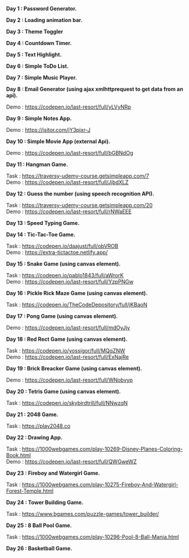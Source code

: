 **Day 1 : Password Generator.**

**Day 2 : Loading animation bar.**

**Day 3 : Theme Toggler**

**Day 4 : Countdown Timer.**

**Day 5 : Text Highlight.**

**Day 6 : Simple ToDo List.**

**Day 7 : Simple Music Player.**

**Day 8 : Email Generator (using ajax xmlhttprequest to get data from an api).**

Demo : https://codepen.io/last-resort/full/yLVyNRp

**Day 9 : Simple Notes App.**

Demo : https://jsitor.com/jY3pjxr-J

**Day 10 : Simple Movie App (external Api).**

Demo : https://codepen.io/last-resort/full/bGBNdOg

**Day 11 : Hangman Game.**

Task : https://traversy-udemy-course.getsimpleapp.com/7 \
Demo : https://codepen.io/last-resort/full/JjbdXLZ

**Day 12 : Guess the number (using speech recognition API).**

Task : https://traversy-udemy-course.getsimpleapp.com/20 \
Demo : https://codepen.io/last-resort/full/rNWaEEE

**Day 13 : Speed Typing Game.**

**Day 14 : Tic-Tac-Toe Game.**

Task : https://codepen.io/daajust/full/obVROB \
Demo : https://extra-tictactoe.netlify.app/

**Day 15 : Snake Game (using canvas element).**

Task : https://codepen.io/pablo1843/full/aWrorK \
Demo : https://codepen.io/last-resort/full/YzpPNGw

**Day 16 : Pickle Rick Maze Game (using canvas element).**

Task : https://codepen.io/TheCodeDepository/full/jKBaoN

**Day 17 : Pong Game (using canvas element).**

Demo : https://codepen.io/last-resort/full/mdOyJjy

**Day 18 : Red Rect Game (using canvas element).**

Task : https://codepen.io/yossigor/full/MQqZNW \
Demo : https://codepen.io/last-resort/full/ExNajRe

**Day 19 : Brick Breacker Game (using canvas element).**

Demo : https://codepen.io/last-resort/full/WNobvyp

**Day 20 : Tetris Game (using canvas element).**

Task : https://codepen.io/skybirdtrill/full/NNwzqN

**Day 21 : 2048 Game.**

Task : https://play2048.co

**Day 22 : Drawing App.**

Task : https://1000webgames.com/play-10269-Disney-Planes-Coloring-Book.html \
Demo : https://codepen.io/last-resort/full/QWGweWZ

**Day 23 : Fireboy and Watergirl Game.**

Task : https://1000webgames.com/play-10275-Fireboy-And-Watergirl-Forest-Temple.html

**Day 24 : Tower Building Game.**

Task : https://www.bgames.com/puzzle-games/tower_builder/

**Day 25 : 8 Ball Pool Game.**

Task : https://1000webgames.com/play-10296-Pool-8-Ball-Mania.html

**Day 26 : Basketball Game.**
